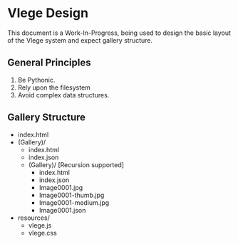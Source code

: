 Vlege Design
============

This document is a Work-In-Progress, being used to design the basic layout of the Vlege system and expect gallery structure.

General Principles
------------------

 1. Be Pythonic.
 2. Rely upon the filesystem
 3. Avoid complex data structures. 

Gallery Structure
-----------------

 *  index.html
 *  (Gallery)/
     *  index.html
     *  index.json
     *  (Gallery)/ [Recursion supported]
         *  index.html
         *  index.json
         *  Image0001.jpg
         *  Image0001-thumb.jpg
         *  Image0001-medium.jpg
         *  Image0001.json
 *  resources/
     *  vlege.js
     *  vlege.css
